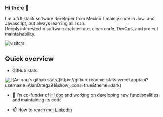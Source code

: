 ### Hi there 👋

I´m a full stack software developer from Mexico. I mainly code in Java and Javascript, but always learning all I can.\
Deeply interested in software architecture, clean code, DevOps, and project maintainability.  

![visitors](https://visitor-badge.glitch.me/badge?page_id=AlanOrtega91)


## Quick overview
* GitHub stats:  
<a href="https://github.com/anuraghazra/github-readme-stats">
  <!-- Change the `github-readme-stats.anuraghazra1.vercel.app` to `github-readme-stats.vercel.app`  -->
  <img align="center" src="https://github-readme-stats.vercel.app/api/top-langs/?username=AlanOrtega91&langs_count=8" />
</a>  
![Anurag's github stats](https://github-readme-stats.vercel.app/api?username=AlanOrtega91&show_icons=true&theme=dark)



- 🔭 I’m co-funder of [Hi doc](https://www.hidoc.com.mx/) and working on developing new functionalities and maintaining its code


- 📫 How to reach me: [Linkedin](https://www.linkedin.com/in/alan-ortega-samano-b5916282/) 
<!--
**AlanOrtega91/AlanOrtega91** is a ✨ _special_ ✨ repository because its `README.md` (this file) appears on your GitHub profile.

Here are some ideas to get you started:

- 🔭 I’m currently working on ...
- 🌱 I’m currently learning ...
- 👯 I’m looking to collaborate on ...
- 🤔 I’m looking for help with ...
- 💬 Ask me about ...
- 📫 How to reach me: ...
- 😄 Pronouns: ...
- ⚡ Fun fact: ...
-->
